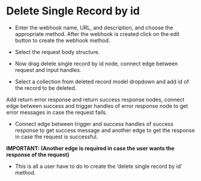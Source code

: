 ﻿# **Delete Single Record by id**
- Enter the webhook name, URL, and description, and choose the appropriate method. After the webhook is created click on the edit button to create the webhook method.



- Select the request body structure.



- Now drag delete single record by id node, connect edge between request and input handles.
- Select a collection from deleted record model dropdown and add id of the record to be deleted.

Add return error response and return success response nodes, connect edge between success and trigger handles of error response node to get error messages in case the request fails.



- Connect edge between trigger and success handles of success response to get success message and another edge to get the response in case the request is successful.

**IMPORTANT: (Another edge is required in case the user wants the response of the request)**



- This is all a user have to do to create the ‘delete single record by id’ method.
